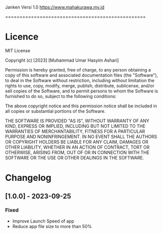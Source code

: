 Janken Versi 1.0
https://www.mahakurawa.my.id

=================================================

# Licence

MIT License

Copyright (c) [2023] [Muhammad Umar Hasyim Ashari]

Permission is hereby granted, free of charge, to any person obtaining a copy
of this software and associated documentation files (the "Software"), to deal
in the Software without restriction, including without limitation the rights
to use, copy, modify, merge, publish, distribute, sublicense, and/or sell
copies of the Software, and to permit persons to whom the Software is
furnished to do so, subject to the following conditions:

The above copyright notice and this permission notice shall be included in all
copies or substantial portions of the Software.

THE SOFTWARE IS PROVIDED "AS IS", WITHOUT WARRANTY OF ANY KIND, EXPRESS OR
IMPLIED, INCLUDING BUT NOT LIMITED TO THE WARRANTIES OF MERCHANTABILITY,
FITNESS FOR A PARTICULAR PURPOSE AND NONINFRINGEMENT. IN NO EVENT SHALL THE
AUTHORS OR COPYRIGHT HOLDERS BE LIABLE FOR ANY CLAIM, DAMAGES OR OTHER
LIABILITY, WHETHER IN AN ACTION OF CONTRACT, TORT OR OTHERWISE, ARISING FROM,
OUT OF OR IN CONNECTION WITH THE SOFTWARE OR THE USE OR OTHER DEALINGS IN THE
SOFTWARE.

# Changelog

## [1.0.0] - 2023-09-25

### Fixed

- Improve Launch Speed of app
- Reduce app file size to more than 50%

